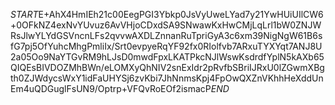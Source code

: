 $START$E+AhX4HmIEh21c00EegPGI3Ybkp0JsVyUweLYad7y21YwHUiUIlCW6+0OFkNZ4exNvYUvuz6AvVHjoCDxdSA9SNwawKxHwCMjLqLrl1bW0ZNJWRsJlwYLYdGSVncnLFs2qvvwAXDLZnnanRuTpriGyA3c6xm39NigNgW61B6sfG7pj5OfYuhcMhgPmliIx/Srt0evpyeRqYF92fx0RIolfvb7ARxuTYXYqt7ANJ8U2a05Oo9NaYTGvRM9hLJsD0mwdFpxLKATPkcNJlWswKsdrdfYplN5kAXb65QIQEsBIVDOZMhBWn/eLOMXyQhNIV2snExIdr2pRvfbSBriIJRxU0lZGwmXBgth0ZJWdycsWxY1idFaUHYSj6zvKbi7JhNnmsKpj4FpOwQXZnVKhhHeXddUnEm4uQDGuglFsUN9/Optrp+VFQvRoEOf2ismacP$END$